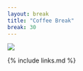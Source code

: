 ```yaml
---
layout: break
title: "Coffee Break"
break: 30
---
```


![](../fig/coffee-01.png)

{% include links.md %}
